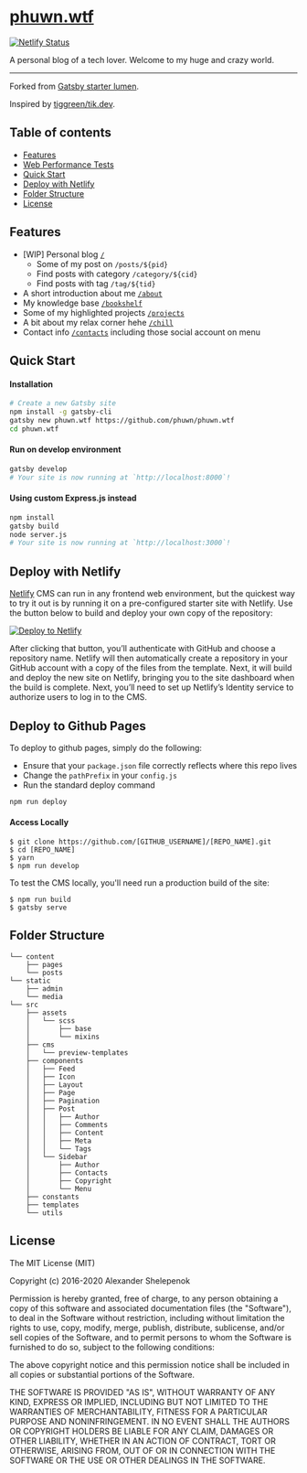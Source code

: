 # [phuwn.wtf](https://phuwn.wtf)

[![Netlify Status](https://api.netlify.com/api/v1/badges/4817c355-fe35-4023-be0b-c4e69a6c5557/deploy-status)](https://app.netlify.com/sites/phuwnblog/deploys)

A personal blog of a tech lover. Welcome to my huge and crazy world.

---

Forked from [Gatsby starter lumen](https://github.com/alxshelepenok/gatsby-starter-lumen).

Inspired by [tiggreen/tik.dev](https://github.com/tiggreen/tik.dev).

## Table of contents

- [Features](http://github.com/phuwn/phuwn.wtf#features)
- [Web Performance Tests](http://github.com/phuwn/phuwn.wtf#web-performance-tests)
- [Quick Start](http://github.com/phuwn/phuwn.wtf#quick-start)
- [Deploy with Netlify](http://github.com/phuwn/phuwn.wtf#deploy-with-netlify)
- [Folder Structure](http://github.com/phuwn/phuwn.wtf#folder-structure)
- [License](http://github.com/phuwn/phuwn.wtf#license)

## Features

- [WIP] Personal blog [`/`](https://phuwn.wtf/)
  - Some of my post on `/posts/${pid}`
  - Find posts with category `/category/${cid}`
  - Find posts with tag `/tag/${tid}`
- A short introduction about me [`/about`](https://phuwn.wtf/about)
- My knowledge base [`/bookshelf`](https://phuwn.wtf/bookshelf)
- Some of my highlighted projects [`/projects`](https://phuwn.wtf/projects)
- A bit about my relax corner hehe [`/chill`](https://phuwn.wtf/chill)
- Contact info [`/contacts`](https://phuwn.wtf/contacts) including those social account on menu

## Quick Start

#### Installation

```sh
# Create a new Gatsby site
npm install -g gatsby-cli
gatsby new phuwn.wtf https://github.com/phuwn/phuwn.wtf
cd phuwn.wtf
```

#### Run on develop environment

```sh
gatsby develop
# Your site is now running at `http://localhost:8000`!
```

#### Using custom Express.js instead

```sh
npm install
gatsby build
node server.js
# Your site is now running at `http://localhost:3000`!
```

## Deploy with Netlify

[Netlify](https://netlify.com) CMS can run in any frontend web environment, but the quickest way to try it out is by running it on a pre-configured starter site with Netlify. Use the button below to build and deploy your own copy of the repository:

<a href="https://app.netlify.com/start/deploy?repository=https://github.com/phuwn/phuwn.wtf" target="_blank"><img src="https://www.netlify.com/img/deploy/button.svg" alt="Deploy to Netlify"></a>

After clicking that button, you’ll authenticate with GitHub and choose a repository name. Netlify will then automatically create a repository in your GitHub account with a copy of the files from the template. Next, it will build and deploy the new site on Netlify, bringing you to the site dashboard when the build is complete. Next, you’ll need to set up Netlify’s Identity service to authorize users to log in to the CMS.

## Deploy to Github Pages

To deploy to github pages, simply do the following:

- Ensure that your `package.json` file correctly reflects where this repo lives
- Change the `pathPrefix` in your `config.js`
- Run the standard deploy command

```sh
npm run deploy
```

#### Access Locally

```
$ git clone https://github.com/[GITHUB_USERNAME]/[REPO_NAME].git
$ cd [REPO_NAME]
$ yarn
$ npm run develop
```

To test the CMS locally, you'll need run a production build of the site:

```
$ npm run build
$ gatsby serve
```

## Folder Structure

```
└── content
    ├── pages
    └── posts
└── static
    ├── admin
    └── media
└── src
    ├── assets
    │   └── scss
    │       ├── base
    │       └── mixins
    ├── cms
    │   └── preview-templates
    ├── components
    │   ├── Feed
    │   ├── Icon
    │   ├── Layout
    │   ├── Page
    │   ├── Pagination
    │   ├── Post
    │   │   ├── Author
    │   │   ├── Comments
    │   │   ├── Content
    │   │   ├── Meta
    │   │   └── Tags
    │   └── Sidebar
    │       ├── Author
    │       ├── Contacts
    │       ├── Copyright
    │       └── Menu
    ├── constants
    ├── templates
    └── utils

```

## License

The MIT License (MIT)

Copyright (c) 2016-2020 Alexander Shelepenok

Permission is hereby granted, free of charge, to any person obtaining a copy
of this software and associated documentation files (the "Software"), to deal
in the Software without restriction, including without limitation the rights
to use, copy, modify, merge, publish, distribute, sublicense, and/or sell
copies of the Software, and to permit persons to whom the Software is
furnished to do so, subject to the following conditions:

The above copyright notice and this permission notice shall be included in all
copies or substantial portions of the Software.

THE SOFTWARE IS PROVIDED "AS IS", WITHOUT WARRANTY OF ANY KIND, EXPRESS OR
IMPLIED, INCLUDING BUT NOT LIMITED TO THE WARRANTIES OF MERCHANTABILITY,
FITNESS FOR A PARTICULAR PURPOSE AND NONINFRINGEMENT. IN NO EVENT SHALL THE
AUTHORS OR COPYRIGHT HOLDERS BE LIABLE FOR ANY CLAIM, DAMAGES OR OTHER
LIABILITY, WHETHER IN AN ACTION OF CONTRACT, TORT OR OTHERWISE, ARISING FROM,
OUT OF OR IN CONNECTION WITH THE SOFTWARE OR THE USE OR OTHER DEALINGS IN THE
SOFTWARE.
